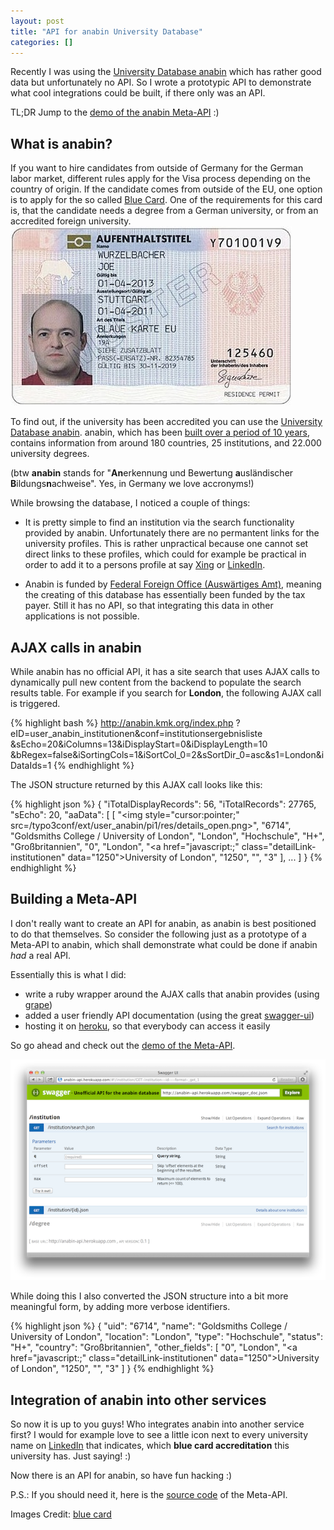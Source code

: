```yaml
---
layout: post
title: "API for anabin University Database"
categories: []
---
```


Recently I was using the [University Database anabin][anabin] which has rather good data but unfortunately no API. So I wrote a prototypic API to demonstrate what cool integrations could be built, if there only was an API.

TL;DR Jump to the [demo of the anabin Meta-API][demo] :)

## What is anabin?

If you want to hire candidates from outside of Germany for the German labor market, different rules apply for the Visa process depending on the country of origin. If the candidate comes from outside of the EU, one option is to apply for the so called [Blue Card][]. One of the requirements for this card is, that the candidate needs a degree from a German university, or from an accredited foreign university. 
![Sample Blue Card Germany](/images/blue_card_sample.jpg)

To find out, if the university has been accredited you can use the [University Database anabin][anabin]. anabin, which has been [built over a period of 10 years](http://anabin.kmk.org/service/ueber-anabin.html), contains information from around 180 countries, 25 institutions, and 22.000 university degrees.

(btw **anabin** stands for "**An**erkennung und Bewertung **a**usländischer **B**ildungs**n**achweise". Yes, in Germany we love accronyms!)

While browsing the database, I noticed a couple of things:

* It is pretty simple to find an institution via the search functionality provided by anabin. Unfortunately there are no permantent links for the university profiles. This is rather unpractical because one cannot set direct links to these profiles, which could for example be practical in order to add it to a persons profile at say [Xing][] or [LinkedIn][].

* Anabin is funded by [Federal Foreign Office (Auswärtiges Amt)][amt], meaning the creating of this database has essentially been funded by the tax payer. Still it has no API, so that integrating this data in other applications is not possible.


## AJAX calls in anabin

While anabin has no official API, it has a site search that uses AJAX calls to dynamically pull new content from the backend to populate the search results table. For example if you search for **London**, the following AJAX call is triggered.

{% highlight bash %}
http://anabin.kmk.org/index.php
?eID=user_anabin_institutionen&conf=institutionsergebnisliste
&sEcho=20&iColumns=13&iDisplayStart=0&iDisplayLength=10
&bRegex=false&iSortingCols=1&iSortCol_0=2&sSortDir_0=asc&s1=London&iDataIds=1
{% endhighlight %}

The JSON structure returned by this AJAX call looks like this:

{% highlight json %}
{
  "iTotalDisplayRecords": 56,
  "iTotalRecords": 27765,
  "sEcho": 20,
  "aaData": [
    [
      "<img style=\"cursor:pointer;\" src=/typo3conf/ext/user_anabin/pi1/res/details_open.png>",
      "6714",
      "Goldsmiths College / University of London",
      "London",
      "Hochschule",
      "H+",
      "Großbritannien",
      "0",
      "London",
      "<a href=\"javascript:;\" class=\"detailLink-institutionen\" data=\"1250\">University of London</a>",
      "1250",
      "",
      "3"
    ],
    ...
  ]
}
{% endhighlight %}



## Building a Meta-API

I don't really want to create an API for anabin, as anabin is best positioned to do that themselves. So consider the following just as a prototype of a Meta-API to anabin, which shall demonstrate what could be done if anabin *had* a real API.

Essentially this is what I did:

* write a ruby wrapper around the AJAX calls that anabin provides (using [grape][])
* added a user friendly API documentation (using the great [swagger-ui][])
* hosting it on [heroku][], so that everybody can access it easily

So go ahead and check out the [demo of the Meta-API][demo].

<a href="http://anabin-api.herokuapp.com" target="_blank">
<img class="noborder" src="/images/anabin-meta-api-swagger.png" alt="anabin meta API" /></a>

While doing this I also converted the JSON structure into a bit more meaningful form, by adding more verbose identifiers.

{% highlight json %}
{
  "uid": "6714",
  "name": "Goldsmiths College / University of London",
  "location": "London",
  "type": "Hochschule",
  "status": "H+",
  "country": "Großbritannien",
  "other_fields": [
    "0",
    "London",
    "<a href=\"javascript:;\" class=\"detailLink-institutionen\" data=\"1250\">University of London</a>",
    "1250",
    "",
    "3"
  ]
}
{% endhighlight %}


## Integration of anabin into other services

So now it is up to you guys! Who integrates anabin into another service first?
I would for example love to see a little icon next to every university name on [LinkedIn][] that indicates, which **blue card accreditation** this university has. Just saying! :)

Now there is an API for anabin, so have fun hacking :)

P.S.: If you should need it, here is the [source code][code] of the Meta-API.

Images Credit:
[blue card](http://commons.wikimedia.org/wiki/File:Blaue_Karte_EU.jpg)


[anabin]: http://anabin.kmk.org/
[yql_anabin]: https://github.com/spier/yql-tables/tree/anabin
[Blue Card]: http://en.wikipedia.org/wiki/Blue_Card_(European_Union)
[Xing]: http://xing.de
[LinkedIn]: http://linkedin.com
[amt]: http://www.auswaertiges-amt.de/EN/Startseite_node.html
[swagger-ui]: https://github.com/wordnik/swagger-ui
[heroku]: https://www.heroku.com
[demo]: http://anabin-api.herokuapp.com
[grape]: https://github.com/intridea/grape
[code]: https://github.com/spier/anabin-api


